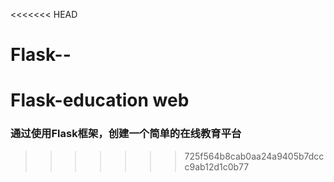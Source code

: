 <<<<<<< HEAD
# Flask--
# Flask-education web

### 通过使用Flask框架，创建一个简单的在线教育平台


>>>>>>> 725f564b8cab0aa24a9405b7dccc9ab12d1c0b77
